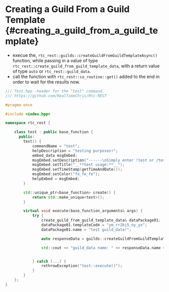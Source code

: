 Creating a Guild From a Guild Template {#creating_a_guild_from_a_guild_template}
============
- execue the, `rtc_rest::guilds::createGuildFromGuildTemplateAsync()` function, while passing in a value of type `rtc_rest::create_guild_from_guild_template_data`, with a return value of type `auto` or `rtc_rest::guild_data`.
- call the function with `rtc_rest::co_routine::get()` added to the end in order to wait for the results now.

```cpp
/// Test.hpp -header for the "test" command.
/// https://github.com/RealTimeChris/Rtc-REST

#pragma once

#include <index.hpp>

namespace rtc_rest {

	class test : public base_function {
	  public:
		test() {
			commandName = "test";
			helpDescription = "testing purposes!";
			embed_data msgEmbed;
			msgEmbed.setDescription("------\nSimply enter !test or /test!\n------");
			msgEmbed.setTitle("__**test usage:**__");
			msgEmbed.setTimeStamp(getTimeAndDate());
			msgEmbed.setColor("fe_fe_fe");
			helpEmbed = msgEmbed;
		}

		std::unique_ptr<base_function> create() {
			return std::make_unique<test>();
		}

		virtual void execute(base_function_arguments& args) {
			try {
				create_guild_from_guild_template_data& dataPackage01;
				dataPackage01.templateCode = "ym_rr2bj5_ny_yx";
				dataPackage01.name = "test guild_data!";

				auto responseData = guilds::createGuildFromGuildTemplateAsync(dataPackage01).get();

				std::cout << "guild_data name: " << responseData.name << std::endl;


			} catch (...) {
				rethrowException("test::execute()");
			}
		}
	};
}
```
